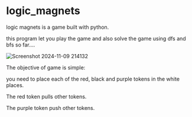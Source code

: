 # logic_magnets

logic magnets is a game built with python.

this program let you play the game and also solve the game using dfs and bfs so far....

![Screenshot 2024-11-09 214132](https://github.com/user-attachments/assets/f530b85c-54e2-46c0-9cb8-8e56aad8deb2)

The objective of game is simple:

you need to place each of the red, black and purple tokens in the white places.

The red token pulls other tokens.

The purple token push other tokens.
